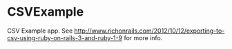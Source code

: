 CSVExample
==========

CSV Example app.  See <a href="http://www.richonrails.com/2012/10/12/exporting-to-csv-using-ruby-on-rails-3-and-ruby-1-9">http://www.richonrails.com/2012/10/12/exporting-to-csv-using-ruby-on-rails-3-and-ruby-1-9</a> for more info.
